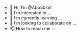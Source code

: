 - 👋 Hi, I’m @Abo50snt
- 👀 I’m interested in ...
- 🌱 I’m currently learning ...
- 💞️ I’m looking to collaborate on ...
- 📫 How to reach me ...

<!---
Abo50snt/Abo50snt is a ✨ special ✨ repository because its `README.md` (this file) appears on your GitHub profile.
You can click the Preview link to take a look at your changes.
--->
